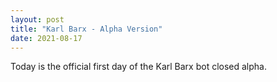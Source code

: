 ```yaml
---
layout: post
title: "Karl Barx - Alpha Version"
date: 2021-08-17
---
```


Today is the official first day of the Karl Barx bot closed alpha.
